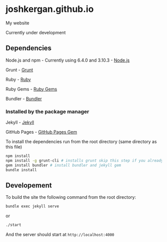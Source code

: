# joshkergan.github.io
My website

Currently under development

## Dependencies
Node.js and npm - Currently using 6.4.0 and 3.10.3 - [Node.js](https://nodejs.org/)

Grunt - [Grunt](http://gruntjs.com/)

Ruby - [Ruby](https://www.ruby-lang.org/en/)

Ruby Gems - [Ruby Gems](https://rubygems.org/)

Bundler - [Bundler](http://bundler.io/)

### Installed by the package manager

Jekyll - [Jekyll](https://jekyllrb.com/)

GitHub Pages - [GitHub Pages Gem](https://github.com/github/pages-gem)



To install the dependencies run from the root directory (same directory as this file)

```sh
npm install
npm install -g grunt-cli # installs grunt skip this step if you already have grunt installed
gem install bundler # install bundler and jekyll gem
bundle install
```

## Developement
To build the site the following command from the root directory:

```sh
bundle exec jekyll serve
```

or

```sh
./start
```

And the server should start at `http://localhost:4000`
